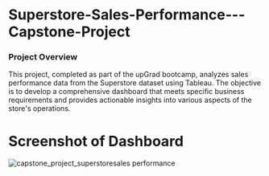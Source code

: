 # Superstore-Sales-Performance---Capstone-Project

### Project Overview
This project, completed as part of the upGrad bootcamp, analyzes sales performance data from the Superstore dataset using Tableau. The objective is to develop a comprehensive dashboard that meets specific business requirements and provides actionable insights into various aspects of the store's operations.

# Screenshot of Dashboard
![capstone_project_superstoresales performance](https://github.com/user-attachments/assets/b4535293-8285-4d39-9a60-58552421807c)

